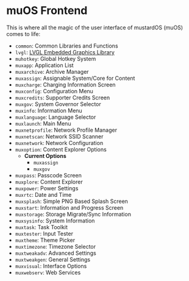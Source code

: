 # muOS Frontend

This is where all the magic of the user interface of mustardOS (muOS) comes to life:

* `common`: Common Libraries and Functions
* `lvgl`: [LVGL Embedded Graphics Library](https://github.com/lvgl/lvgl)
* `muhotkey`: Global Hotkey System
* `muxapp`: Application List
* `muxarchive`: Archive Manager
* `muxassign`: Assignable System/Core for Content
* `muxcharge`: Charging Information Screen
* `muxconfig`: Configuration Menu
* `muxcredits`: Supporter Credits Screen
* `muxgov`: System Governor Selector
* `muxinfo`: Information Menu
* `muxlanguage`: Language Selector
* `muxlaunch`: Main Menu
* `muxnetprofile`: Network Profile Manager
* `muxnetscan`: Network SSID Scanner
* `muxnetwork`: Network Configuration 
* `muxoption`: Content Explorer Options
  * **Current Options**
    * `muxassign`
    * `muxgov`
* `muxpass`: Passcode Screen
* `muxplore`: Content Explorer
* `muxpower`: Power Settings
* `muxrtc`: Date and Time
* `muxsplash`: Simple PNG Based Splash Screen
* `muxstart`: Information and Progress Screen
* `muxstorage`: Storage Migrate/Sync Information
* `muxsysinfo`: System Information
* `muxtask`: Task Toolkit
* `muxtester`: Input Tester
* `muxtheme`: Theme Picker
* `muxtimezone`: Timezone Selector
* `muxtweakadv`: Advanced Settings
* `muxtweakgen`: General Settings
* `muxvisual`: Interface Options
* `muxwebserv`: Web Services 
